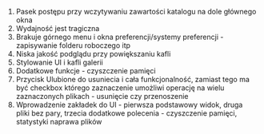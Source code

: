 1. Pasek postępu przy wczytywaniu zawartości katalogu na dole głównego okna
2. Wydajność jest tragiczna
3. Brakuje górnego menu i okna preferencji/systemy preferencji - zapisywanie folderu roboczego itp
4. Niska jakość podglądu przy powiększaniu kafli
5. Stylowanie UI i kafli galerii
6. Dodatkowe funkcje - czyszczenie pamięci
7. Przycisk Ulubione do usuniecia i cała funkcjonalność, zamiast tego ma być checkbox którego zaznaczenie umożliwi operację na wielu zaznaczonych plikach - usunięcie czy przenoszenie
8. Wprowadzenie zakładek do UI - pierwsza podstawowy widok, druga pliki bez pary, trzecia dodatkowe polecenia - czyszczenie pamięci, statystyki naprawa plików
